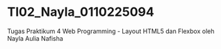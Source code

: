 # TI02_Nayla_0110225094
Tugas Praktikum 4 Web Programming - Layout HTML5 dan Flexbox oleh Nayla Aulia Nafisha
